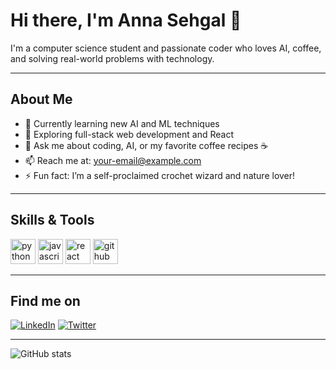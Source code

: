<!--
## Hi there 👋
**annasehgal/annasehgal** is a ✨ _special_ ✨ repository because its `README.md` (this file) appears on your GitHub profile.

Here are some ideas to get you started:

- 🔭 I’m currently working on ...
- 🌱 I’m currently learning ...
- 👯 I’m looking to collaborate on ...
- 🤔 I’m looking for help with ...
- 💬 Ask me about ...
- 📫 How to reach me: ...
- 😄 Pronouns: ...
- ⚡ Fun fact: ...
-->

# Hi there, I'm Anna Sehgal 👋

I'm a computer science student and passionate coder who loves AI, coffee, and solving real-world problems with technology.

---

## About Me

- 🔭 Currently learning new AI and ML techniques
- 🌱 Exploring full-stack web development and React
- 💬 Ask me about coding, AI, or my favorite coffee recipes ☕
- 📫 Reach me at: [your-email@example.com](mailto:your-email@example.com)
- ⚡ Fun fact: I’m a self-proclaimed crochet wizard and nature lover!

---

## Skills & Tools

<p>
  <img src="https://cdn.jsdelivr.net/gh/devicons/devicon/icons/python/python-original.svg" alt="python" width="40" height="40"/>
  <img src="https://cdn.jsdelivr.net/gh/devicons/devicon/icons/javascript/javascript-original.svg" alt="javascript" width="40" height="40"/>
  <img src="https://cdn.jsdelivr.net/gh/devicons/devicon/icons/react/react-original.svg" alt="react" width="40" height="40"/>
  <img src="https://cdn.jsdelivr.net/gh/devicons/devicon/icons/github/github-original.svg" alt="github" width="40" height="40"/>
</p>

---

## Find me on

[![LinkedIn](https://img.shields.io/badge/LinkedIn-blue?style=for-the-badge&logo=linkedin&logoColor=white)](https://linkedin.com/in/annasehgal)
[![Twitter](https://img.shields.io/badge/Twitter-1DA1F2?style=for-the-badge&logo=twitter&logoColor=white)](https://twitter.com/theannasehgal)

---

![GitHub stats](https://github-readme-stats.vercel.app/api?username=annasehgal&show_icons=true&theme=radical)
